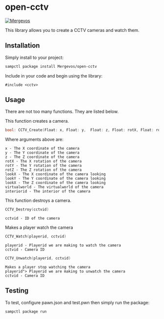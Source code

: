 # open-cctv

[![Mergevos](https://img.shields.io/badge/Mergevos-open--cctv-2f2f2f.svg?style=for-the-badge)](https://github.com/Mergevos/open-cctv)

This library allows you to create a CCTV cameras and watch them.

## Installation

Simply install to your project:

```bash
sampctl package install Mergevos/open-cctv
```

Include in your code and begin using the library:

```pawn
#include <cctv>
```

## Usage

There are not too many functions. They are listed below.

This function creates a camera.

```c
bool: CCTV_Create(Float: x, Float: y,  Float: z, Float: rotX, Float: rotY, Float: rotZ, Float: lookX, Float: lookY, Float: lookZ, virtualworld, interiorid)
```

Where arguments above are:
```
x - The X coordinate of the camera
y - The Y coordinate of the camera
z - The Z coordinate of the camera
rotX - The X rotation of the camera
rotY - The Y rotation of the camera
rotZ - The Z rotation of the camera
lookX - The X coordinate of the camera looking
lookY - The Y coordinate of the camera looking
lookX - The Z coordinate of the camera looking
virtualworld - The virtualworld of the camera
interiorid - The interior of the camera
```

This function destroys a camera.

```c
CCTV_Destroy(cctvid)
```

```
cctvid - ID of the camera
```

Makes a player watch the camera

```c
CCTV_Watch(playerid, cctvid)
```

```
playerid - Playerid we are making to watch the camera
cctvid - Camera ID
```

```c
CCTV_Unwatch(playerid, cctvid)
```

```
Makes a player stop watching the camera
playerid"> Playerid we are making to unwatch the camera
cctvid - Camera ID 
```

## Testing

To test, configure pawn.json and test.pwn then simply run the package:

```bash
sampctl package run
```
